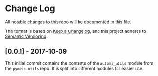 # Change Log
All notable changes to this repo will be documented in this file.

The format is based on [Keep a Changelog](http://keepachangelog.com/), 
and this project adheres to [Semantic Versioning](http://semver.org/).

## [0.0.1] - 2017-10-09

This initial commit contains the contents of the `automl_utils` module from the
`pymisc-utils` repo. It is split into different modules for easier use.

